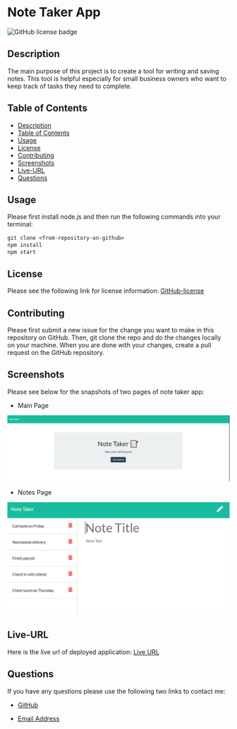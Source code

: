 # Note Taker App

![GitHub license badge](https://img.shields.io/badge/license-MIT-blue.svg)

## Description

The main purpose of this project is to create a tool for writing and saving notes. This tool is helpful especially for small business owners who want to keep track of tasks they need to complete.

## Table of Contents
* [Description](#description)
* [Table of Contents](#table-of-contents)
* [Usage](#usage)
* [License](#license)
* [Contributing](#contributing)
* [Screenshots](#screenshots)
* [Live-URL](#Live-URL)
* [Questions](#questions)

## Usage
Please first install node.js and then run the following commands into your terminal: 

```
git clone <from-repository-on-github>
npm install
npm start
```
## License
Please see the following link for license information: 
[GitHub-license](./utils/license-MIT.txt)

## Contributing
Please first submit a new issue for the change you want to make in this repository on GitHub. Then, git clone the repo and do the changes locally on your machine. When you are done with your changes, create a pull request on the GitHub repository.

## Screenshots
Please see below for the snapshots of two pages of note taker app:

* Main Page

![alt=note-taker-mainPage](./utils/images/mainPage.PNG)

* Notes Page

![alt=note-taker-notesPage](./utils/images/notesPage.png)


## Live-URL
Here is the live url of deployed application:
[Live URL](https://ntkr.herokuapp.com/notes)

## Questions
If you have any questions please use the following two links to contact me:

* [GitHub](https://github.com/down-dive)

* [Email Address](mailto:yterlyuk@gmail.com)

